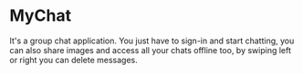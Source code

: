 # MyChat
It's a group chat application. 
You just have to sign-in and start chatting, you can also share images and access all your chats offline too,
by swiping left or right you can delete messages.

